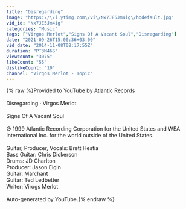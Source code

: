 ```yaml
---
title: "Disregarding"
image: "https:\/\/i.ytimg.com\/vi\/Nx7JE5Jm4ig\/hqdefault.jpg"
vid_id: "Nx7JE5Jm4ig"
categories: "Music"
tags: ["Virgos Merlot","Signs Of A Vacant Soul","Disregarding"]
date: "2021-09-26T15:00:36+03:00"
vid_date: "2014-11-08T08:17:55Z"
duration: "PT3M46S"
viewcount: "3075"
likeCount: "55"
dislikeCount: "10"
channel: "Virgos Merlot - Topic"
---
```

{% raw %}Provided to YouTube by Atlantic Records<br /><br />Disregarding · Virgos Merlot<br /><br />Signs Of A Vacant Soul<br /><br />℗ 1999 Atlantic Recording Corporation for the United States and WEA International Inc. for the world outside of the United States.<br /><br />Guitar, Producer, Vocals: Brett Hestia<br />Bass  Guitar: Chris Dickerson<br />Drums: JD Charlton<br />Producer: Jason Elgin<br />Guitar: Marchant<br />Guitar: Ted Ledbetter<br />Writer: Virogs Merlot<br /><br />Auto-generated by YouTube.{% endraw %}
